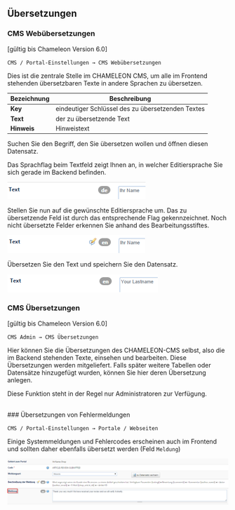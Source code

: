 ## Übersetzungen

### CMS Webübersetzungen

[gültig bis Chameleon Version 6.0]


    CMS / Portal-Einstellungen → CMS Webübersetzungen



Dies ist die zentrale Stelle im CHAMELEON CMS, um alle im Frontend stehenden übersetzbaren Texte in andere Sprachen zu übersetzen.

| Bezeichnung | Beschreibung |
| -- | -- |
| **Key** | eindeutiger Schlüssel des zu übersetzenden Textes |
| **Text** | der zu übersetzende Text |
| **Hinweis** | Hinweistext |

Suchen Sie den Begriff, den Sie übersetzen wollen und öffnen diesen Datensatz.

Das Sprachflag beim Textfeld zeigt Ihnen an, in welcher Editiersprache Sie sich gerade im Backend befinden.

![](bild52.png)

Stellen Sie nun auf die gewünschte Editiersprache um. Das zu übersetzende Feld ist durch das entsprechende Flag gekennzeichnet. Noch nicht übersetzte Felder erkennen Sie anhand des Bearbeitungsstiftes.

![](bild53.png)

Übersetzen Sie den Text und speichern Sie den Datensatz.

![](bild54.png)
<br>

### CMS Übersetzungen
[gültig bis Chameleon Version 6.0]


    CMS Admin → CMS Übersetzungen

Hier können Sie die Übersetzungen des CHAMELEON-CMS selbst, also die im Backend stehenden Texte, einsehen und bearbeiten. Diese Übersetzungen werden mitgeliefert. Falls später weitere Tabellen oder Datensätze hinzugefügt wurden, können Sie hier deren Übersetzung anlegen.

Diese Funktion steht in der Regel nur Administratoren zur Verfügung.

<br>
### Übersetzungen von Fehlermeldungen

    CMS / Portal-Einstellungen → Portale / Webseiten

Einige Systemmeldungen und Fehlercodes erscheinen auch im Frontend und sollten daher ebenfalls übersetzt werden (Feld `Meldung`)

![](bild55.png)









